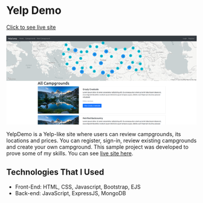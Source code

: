 # Yelp Demo

[Click to see live site](https://yelp-demo-6411008f6acf.herokuapp.com/)

![YelpDemo.](/yelpdemo.png "This is a sample image.")

YelpDemo is a Yelp-like site where users can review campgrounds, its locations and prices. You can register, sign-in, review existing campgrounds and create your own campground. This sample project was developed to prove some of my skills. You can see [live site here](https://yelp-demo-6411008f6acf.herokuapp.com/).

## Technologies That I Used

- Front-End: HTML, CSS, Javascript, Bootstrap, EJS
- Back-end: JavaScript, ExpressJS, MongoDB

